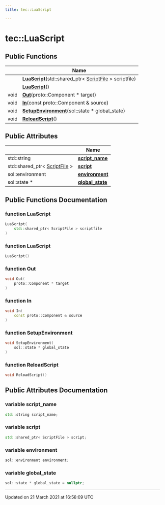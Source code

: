 ```yaml
---
title: tec::LuaScript

---
```


# tec::LuaScript



## Public Functions

|                | Name           |
| -------------- | -------------- |
| | **[LuaScript](/engine/Classes/structtec_1_1_lua_script/#function-luascript)**(std::shared_ptr< [ScriptFile](/engine/Classes/classtec_1_1_script_file/) > scriptfile) |
| | **[LuaScript](/engine/Classes/structtec_1_1_lua_script/#function-luascript)**() |
| void | **[Out](/engine/Classes/structtec_1_1_lua_script/#function-out)**(proto::Component * target) |
| void | **[In](/engine/Classes/structtec_1_1_lua_script/#function-in)**(const proto::Component & source) |
| void | **[SetupEnvironment](/engine/Classes/structtec_1_1_lua_script/#function-setupenvironment)**(sol::state * global_state) |
| void | **[ReloadScript](/engine/Classes/structtec_1_1_lua_script/#function-reloadscript)**() |

## Public Attributes

|                | Name           |
| -------------- | -------------- |
| std::string | **[script_name](/engine/Classes/structtec_1_1_lua_script/#variable-script_name)**  |
| std::shared_ptr< [ScriptFile](/engine/Classes/classtec_1_1_script_file/) > | **[script](/engine/Classes/structtec_1_1_lua_script/#variable-script)**  |
| sol::environment | **[environment](/engine/Classes/structtec_1_1_lua_script/#variable-environment)**  |
| sol::state * | **[global_state](/engine/Classes/structtec_1_1_lua_script/#variable-global_state)**  |

## Public Functions Documentation

### function LuaScript

```cpp
LuaScript(
    std::shared_ptr< ScriptFile > scriptfile
)
```


### function LuaScript

```cpp
LuaScript()
```


### function Out

```cpp
void Out(
    proto::Component * target
)
```


### function In

```cpp
void In(
    const proto::Component & source
)
```


### function SetupEnvironment

```cpp
void SetupEnvironment(
    sol::state * global_state
)
```


### function ReloadScript

```cpp
void ReloadScript()
```


## Public Attributes Documentation

### variable script_name

```cpp
std::string script_name;
```


### variable script

```cpp
std::shared_ptr< ScriptFile > script;
```


### variable environment

```cpp
sol::environment environment;
```


### variable global_state

```cpp
sol::state * global_state = nullptr;
```


-------------------------------

Updated on 21 March 2021 at 16:58:09 UTC